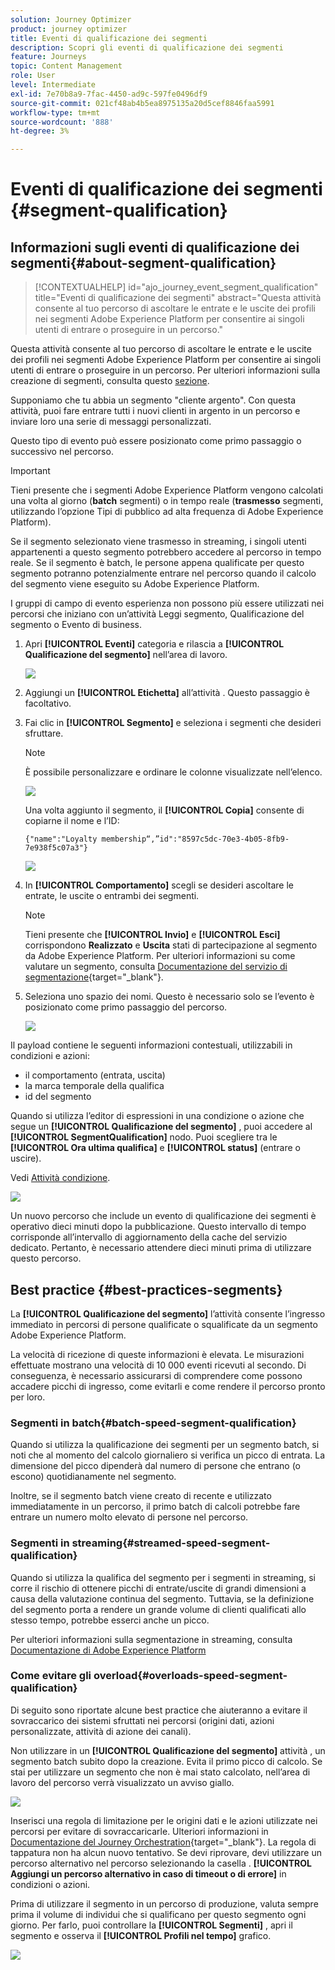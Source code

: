 ```yaml
---
solution: Journey Optimizer
product: journey optimizer
title: Eventi di qualificazione dei segmenti
description: Scopri gli eventi di qualificazione dei segmenti
feature: Journeys
topic: Content Management
role: User
level: Intermediate
exl-id: 7e70b8a9-7fac-4450-ad9c-597fe0496df9
source-git-commit: 021cf48ab4b5ea8975135a20d5cef8846faa5991
workflow-type: tm+mt
source-wordcount: '888'
ht-degree: 3%

---
```


# Eventi di qualificazione dei segmenti {#segment-qualification}

## Informazioni sugli eventi di qualificazione dei segmenti{#about-segment-qualification}

>[!CONTEXTUALHELP]
>id="ajo_journey_event_segment_qualification"
>title="Eventi di qualificazione dei segmenti"
>abstract="Questa attività consente al tuo percorso di ascoltare le entrate e le uscite dei profili nei segmenti Adobe Experience Platform per consentire ai singoli utenti di entrare o proseguire in un percorso."

Questa attività consente al tuo percorso di ascoltare le entrate e le uscite dei profili nei segmenti Adobe Experience Platform per consentire ai singoli utenti di entrare o proseguire in un percorso. Per ulteriori informazioni sulla creazione di segmenti, consulta questo [sezione](../segment/about-segments.md).

Supponiamo che tu abbia un segmento &quot;cliente argento&quot;. Con questa attività, puoi fare entrare tutti i nuovi clienti in argento in un percorso e inviare loro una serie di messaggi personalizzati.

Questo tipo di evento può essere posizionato come primo passaggio o successivo nel percorso.

>[!IMPORTANT]
>
>Tieni presente che i segmenti Adobe Experience Platform vengono calcolati una volta al giorno (**batch** segmenti) o in tempo reale (**trasmesso** segmenti, utilizzando l’opzione Tipi di pubblico ad alta frequenza di Adobe Experience Platform).
>
>Se il segmento selezionato viene trasmesso in streaming, i singoli utenti appartenenti a questo segmento potrebbero accedere al percorso in tempo reale. Se il segmento è batch, le persone appena qualificate per questo segmento potranno potenzialmente entrare nel percorso quando il calcolo del segmento viene eseguito su Adobe Experience Platform.
>
>I gruppi di campo di evento esperienza non possono più essere utilizzati nei percorsi che iniziano con un’attività Leggi segmento, Qualificazione del segmento o Evento di business.


1. Apri **[!UICONTROL Eventi]** categoria e rilascia a **[!UICONTROL Qualificazione del segmento]** nell’area di lavoro.

   ![](assets/segment5.png)

1. Aggiungi un **[!UICONTROL Etichetta]** all’attività . Questo passaggio è facoltativo.

1. Fai clic in **[!UICONTROL Segmento]** e seleziona i segmenti che desideri sfruttare.

   >[!NOTE]
   >
   >È possibile personalizzare e ordinare le colonne visualizzate nell’elenco.

   ![](assets/segment6.png)

   Una volta aggiunto il segmento, il **[!UICONTROL Copia]** consente di copiarne il nome e l’ID:

   `{"name":"Loyalty membership“,”id":"8597c5dc-70e3-4b05-8fb9-7e938f5c07a3"}`

   ![](assets/segment-copy.png)

1. In **[!UICONTROL Comportamento]** scegli se desideri ascoltare le entrate, le uscite o entrambi dei segmenti.

   >[!NOTE]
   >
   >Tieni presente che **[!UICONTROL Invio]** e **[!UICONTROL Esci]** corrispondono **Realizzato** e **Uscita** stati di partecipazione al segmento da Adobe Experience Platform. Per ulteriori informazioni su come valutare un segmento, consulta [Documentazione del servizio di segmentazione](https://experienceleague.adobe.com/docs/experience-platform/segmentation/tutorials/evaluate-a-segment.html#interpret-segment-results){target=&quot;_blank&quot;}.

1. Seleziona uno spazio dei nomi. Questo è necessario solo se l’evento è posizionato come primo passaggio del percorso.

   ![](assets/segment7.png)

Il payload contiene le seguenti informazioni contestuali, utilizzabili in condizioni e azioni:

* il comportamento (entrata, uscita)
* la marca temporale della qualifica
* id del segmento

Quando si utilizza l’editor di espressioni in una condizione o azione che segue un **[!UICONTROL Qualificazione del segmento]** , puoi accedere al **[!UICONTROL SegmentQualification]** nodo. Puoi scegliere tra le **[!UICONTROL Ora ultima qualifica]** e **[!UICONTROL status]** (entrare o uscire).

Vedi [Attività condizione](../building-journeys/condition-activity.md#about_condition).

![](assets/segment8.png)

Un nuovo percorso che include un evento di qualificazione dei segmenti è operativo dieci minuti dopo la pubblicazione. Questo intervallo di tempo corrisponde all’intervallo di aggiornamento della cache del servizio dedicato. Pertanto, è necessario attendere dieci minuti prima di utilizzare questo percorso.

## Best practice {#best-practices-segments}

La **[!UICONTROL Qualificazione del segmento]** l’attività consente l’ingresso immediato in percorsi di persone qualificate o squalificate da un segmento Adobe Experience Platform.

La velocità di ricezione di queste informazioni è elevata. Le misurazioni effettuate mostrano una velocità di 10 000 eventi ricevuti al secondo. Di conseguenza, è necessario assicurarsi di comprendere come possono accadere picchi di ingresso, come evitarli e come rendere il percorso pronto per loro.

### Segmenti in batch{#batch-speed-segment-qualification}

Quando si utilizza la qualificazione dei segmenti per un segmento batch, si noti che al momento del calcolo giornaliero si verifica un picco di entrata. La dimensione del picco dipenderà dal numero di persone che entrano (o escono) quotidianamente nel segmento.

Inoltre, se il segmento batch viene creato di recente e utilizzato immediatamente in un percorso, il primo batch di calcoli potrebbe fare entrare un numero molto elevato di persone nel percorso.

### Segmenti in streaming{#streamed-speed-segment-qualification}

Quando si utilizza la qualifica del segmento per i segmenti in streaming, si corre il rischio di ottenere picchi di entrate/uscite di grandi dimensioni a causa della valutazione continua del segmento. Tuttavia, se la definizione del segmento porta a rendere un grande volume di clienti qualificati allo stesso tempo, potrebbe esserci anche un picco.

Per ulteriori informazioni sulla segmentazione in streaming, consulta [Documentazione di Adobe Experience Platform](https://experienceleague.adobe.com/docs/experience-platform/segmentation/api/streaming-segmentation.html#api)

### Come evitare gli overload{#overloads-speed-segment-qualification}

Di seguito sono riportate alcune best practice che aiuteranno a evitare il sovraccarico dei sistemi sfruttati nei percorsi (origini dati, azioni personalizzate, attività di azione dei canali).

Non utilizzare in un **[!UICONTROL Qualificazione del segmento]** attività , un segmento batch subito dopo la creazione. Evita il primo picco di calcolo. Se stai per utilizzare un segmento che non è mai stato calcolato, nell’area di lavoro del percorso verrà visualizzato un avviso giallo.

![](assets/segment-error.png)

Inserisci una regola di limitazione per le origini dati e le azioni utilizzate nei percorsi per evitare di sovraccaricarle. Ulteriori informazioni in [Documentazione del Journey Orchestration](https://experienceleague.adobe.com/docs/journeys/using/working-with-apis/capping.html){target=&quot;_blank&quot;}. La regola di tappatura non ha alcun nuovo tentativo. Se devi riprovare, devi utilizzare un percorso alternativo nel percorso selezionando la casella . **[!UICONTROL Aggiungi un percorso alternativo in caso di timeout o di errore]** in condizioni o azioni.

Prima di utilizzare il segmento in un percorso di produzione, valuta sempre prima il volume di individui che si qualificano per questo segmento ogni giorno. Per farlo, puoi controllare la **[!UICONTROL Segmenti]** , apri il segmento e osserva il **[!UICONTROL Profili nel tempo]** grafico.

![](assets/segment-overload.png)
